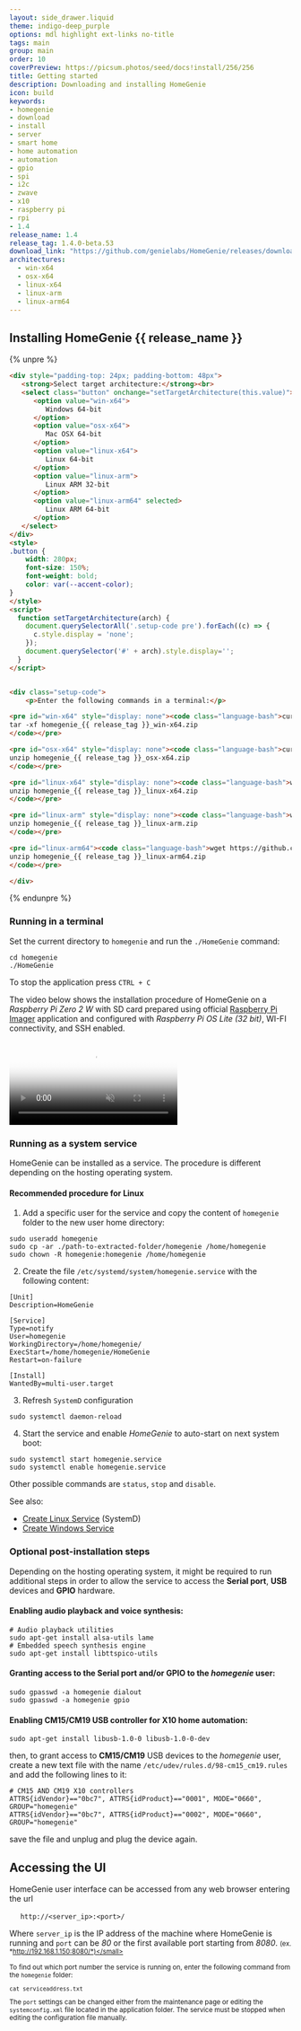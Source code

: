 ```yaml
---
layout: side_drawer.liquid
theme: indigo-deep_purple
options: mdl highlight ext-links no-title
tags: main
group: main
order: 10
coverPreview: https://picsum.photos/seed/docs!install/256/256
title: Getting started
description: Downloading and installing HomeGenie
icon: build
keywords:
- homegenie
- download
- install
- server
- smart home
- home automation
- automation
- gpio
- spi
- i2c
- zwave
- x10
- raspberry pi
- rpi
- 1.4
release_name: 1.4
release_tag: 1.4.0-beta.53
download_link: "https://github.com/genielabs/HomeGenie/releases/download/v{{release_tag}}/homegenie_{{release_tag}}"
architectures:
  - win-x64
  - osx-x64
  - linux-x64
  - linux-arm
  - linux-arm64
---
```


## Installing HomeGenie {{ release_name }}

{% unpre %}
```html
<div style="padding-top: 24px; padding-bottom: 48px">
   <strong>Select target architecture:</strong><br>
   <select class="button" onchange="setTargetArchitecture(this.value)">
      <option value="win-x64">
         Windows 64-bit
      </option>
      <option value="osx-x64">
         Mac OSX 64-bit
      </option>
      <option value="linux-x64">
         Linux 64-bit
      </option>
      <option value="linux-arm">
         Linux ARM 32-bit
      </option>
      <option value="linux-arm64" selected>
         Linux ARM 64-bit
      </option>
   </select>
</div>
<style>
.button {
    width: 280px;
    font-size: 150%;
    font-weight: bold;
    color: var(--accent-color);        
}
</style>
<script>
  function setTargetArchitecture(arch) {
    document.querySelectorAll('.setup-code pre').forEach((c) => {
      c.style.display = 'none';
    });
    document.querySelector('#' + arch).style.display='';
  }
</script>


<div class="setup-code">
    <p>Enter the following commands in a terminal:</p>

<pre id="win-x64" style="display: none"><code class="language-bash">curl https://github.com/genielabs/HomeGenie/releases/download/v{{ release_tag }}/homegenie_{{ release_tag }}_win-x64.zip
tar -xf homegenie_{{ release_tag }}_win-x64.zip
</code></pre>

<pre id="osx-x64" style="display: none"><code class="language-bash">curl https://github.com/genielabs/HomeGenie/releases/download/v{{ release_tag }}/homegenie_{{ release_tag }}_osx-x64.zip
unzip homegenie_{{ release_tag }}_osx-x64.zip
</code></pre>

<pre id="linux-x64" style="display: none"><code class="language-bash">wget https://github.com/genielabs/HomeGenie/releases/download/v{{ release_tag }}/homegenie_{{ release_tag }}_linux-x64.zip
unzip homegenie_{{ release_tag }}_linux-x64.zip
</code></pre>

<pre id="linux-arm" style="display: none"><code class="language-bash">wget https://github.com/genielabs/HomeGenie/releases/download/v{{ release_tag }}/homegenie_{{ release_tag }}_linux-arm.zip
unzip homegenie_{{ release_tag }}_linux-arm.zip
</code></pre>

<pre id="linux-arm64"><code class="language-bash">wget https://github.com/genielabs/HomeGenie/releases/download/v{{ release_tag }}/homegenie_{{ release_tag }}_linux-arm64.zip
unzip homegenie_{{ release_tag }}_linux-arm64.zip
</code></pre>

</div>
```
{% endunpre %}


### Running in a terminal

Set the current directory to `homegenie` and run the `./HomeGenie` command:

```shell
cd homegenie
./HomeGenie
```

To stop the application press `CTRL + C`





The video below shows the installation procedure of HomeGenie on a
*Raspberry Pi Zero 2 W* with SD card prepared using official
[Raspberry Pi Imager](https://www.raspberrypi.com/software/)
application and configured with *Raspberry Pi OS Lite (32 bit)*, WI-FI connectivity,
and SSH enabled.


<div class="media-container">

   <video id="video1" src="images/homegenie_install.m4v"
      controls muted
      poster="images/homegenie_install.png"
      style="max-width:100%;"></video>

</div>
<script type="text/javascript">
const video= document.getElementById('video1');       
video.addEventListener('ended',function(){
    video.load();     
},false);
</script>






### Running as a system service

HomeGenie can be installed as a service. The procedure is different depending on the
hosting operating system.

#### Recommended procedure for Linux

1) Add a specific user for the service and copy the content of `homegenie` folder
   to the new user home directory:

```shell
sudo useradd homegenie
sudo cp -ar ./path-to-extracted-folder/homegenie /home/homegenie
sudo chown -R homegenie:homegenie /home/homegenie
```

2) Create the file `/etc/systemd/system/homegenie.service` with the following content:
```shell
[Unit]
Description=HomeGenie

[Service]
Type=notify
User=homegenie
WorkingDirectory=/home/homegenie/
ExecStart=/home/homegenie/HomeGenie
Restart=on-failure

[Install]
WantedBy=multi-user.target
```

3) Refresh `SystemD` configuration
```shell
sudo systemctl daemon-reload
```

4) Start the service and enable <em>HomeGenie</em> to auto-start on next system boot:
```shell
sudo systemctl start homegenie.service
sudo systemctl enable homegenie.service
```

Other possible commands are `status`, `stop` and `disable`.


See also:
- [Create Linux Service](https://devblogs.microsoft.com/dotnet/net-core-and-systemd/#create-unit-files) (SystemD)
- [Create Windows Service](https://learn.microsoft.com/en-us/dotnet/core/extensions/windows-service#create-the-windows-service)


### Optional post-installation steps

Depending on the hosting operating system, it might be required to run additional steps
in order to allow the service to access the **Serial port**, **USB** devices and **GPIO** hardware.

#### Enabling **audio playback** and **voice synthesis**:
```shell
# Audio playback utilities
sudo apt-get install alsa-utils lame
# Embedded speech synthesis engine
sudo apt-get install libttspico-utils
```

#### Granting access to the **Serial port** and/or **GPIO** to the *homegenie* user:
```shell
sudo gpasswd -a homegenie dialout
sudo gpasswd -a homegenie gpio
```

#### Enabling CM15/CM19 USB controller for X10 home automation:
```shell
sudo apt-get install libusb-1.0-0 libusb-1.0-0-dev
```
then, to grant access to **CM15/CM19** USB devices to the *homegenie* user, create a new text file
with the name `/etc/udev/rules.d/98-cm15_cm19.rules` and add the following lines to it:
```shell
# CM15 AND CM19 X10 controllers
ATTRS{idVendor}=="0bc7", ATTRS{idProduct}=="0001", MODE="0660", GROUP="homegenie"
ATTRS{idVendor}=="0bc7", ATTRS{idProduct}=="0002", MODE="0660", GROUP="homegenie"
```
save the file and unplug and plug the device again.


## Accessing the UI

HomeGenie user interface can be accessed from any web browser entering the url

&nbsp;&nbsp;&nbsp;&nbsp; `http://<server_ip>:<port>/`

Where `server_ip` is the IP address of the machine where HomeGenie is running and `port` can be *80*
or the first available port starting from *8080*.
<small>(ex. *http://192.168.1.150:8080/*)</small>

To find out which port number the service is running on, enter the following command from the `homegenie` folder:

```shell
cat serviceaddress.txt
```

The `port` settings can be changed either from the maintenance page
or editing the `systemconfig.xml` file located in the application folder.
The service must be stopped when editing the configuration file manually.




